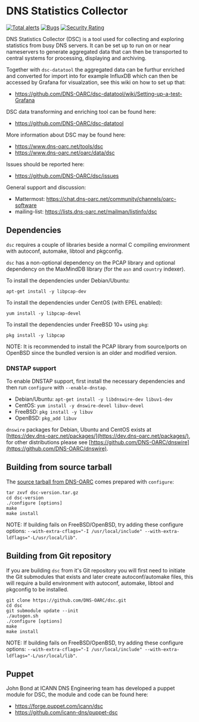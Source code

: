 # DNS Statistics Collector

[![Total alerts](https://img.shields.io/lgtm/alerts/g/DNS-OARC/dsc.svg?logo=lgtm&logoWidth=18)](https://lgtm.com/projects/g/DNS-OARC/dsc/alerts/) [![Bugs](https://sonarcloud.io/api/project_badges/measure?project=dns-oarc%3Adsc&metric=bugs)](https://sonarcloud.io/dashboard?id=dns-oarc%3Adsc) [![Security Rating](https://sonarcloud.io/api/project_badges/measure?project=dns-oarc%3Adsc&metric=security_rating)](https://sonarcloud.io/dashboard?id=dns-oarc%3Adsc)

DNS Statistics Collector (DSC) is a tool used for collecting and exploring
statistics from busy DNS servers. It can be set up to run on or near
nameservers to generate aggregated data that can then be transported to
central systems for processing, displaying and archiving.

Together with `dsc-datatool` the aggregated data can be furthur enriched
and converted for import into for example InfluxDB which can then be
accessed by Grafana for visualzation, see this wiki on how to set up that:
- https://github.com/DNS-OARC/dsc-datatool/wiki/Setting-up-a-test-Grafana

DSC data transforming and enriching tool can be found here:
- https://github.com/DNS-OARC/dsc-datatool

More information about DSC may be found here:
- https://www.dns-oarc.net/tools/dsc
- https://www.dns-oarc.net/oarc/data/dsc

Issues should be reported here:
- https://github.com/DNS-OARC/dsc/issues

General support and discussion:
- Mattermost: https://chat.dns-oarc.net/community/channels/oarc-software
- mailing-list: https://lists.dns-oarc.net/mailman/listinfo/dsc

## Dependencies

`dsc` requires a couple of libraries beside a normal C compiling
environment with autoconf, automake, libtool and pkgconfig.

`dsc` has a non-optional dependency on the PCAP library and optional
dependency on the MaxMindDB library (for the `asn` and `country` indexer).

To install the dependencies under Debian/Ubuntu:
```
apt-get install -y libpcap-dev
```

To install the dependencies under CentOS (with EPEL enabled):
```
yum install -y libpcap-devel
```

To install the dependencies under FreeBSD 10+ using `pkg`:
```
pkg install -y libpcap
```

NOTE: It is recommended to install the PCAP library from source/ports on
OpenBSD since the bundled version is an older and modified version.

### DNSTAP support

To enable DNSTAP support, first install the necessary dependencies and
then run `configure` with `--enable-dnstap`.

- Debian/Ubuntu: `apt-get install -y libdnswire-dev libuv1-dev`
- CentOS: `yum install -y dnswire-devel libuv-devel`
- FreeBSD: `pkg install -y libuv`
- OpenBSD: `pkg_add libuv`

`dnswire` packages for Debian, Ubuntu and CentOS exists at
[https://dev.dns-oarc.net/packages/](https://dev.dns-oarc.net/packages/),
for other distributions please see
[https://github.com/DNS-OARC/dnswire](https://github.com/DNS-OARC/dnswire).

## Building from source tarball

The [source tarball from DNS-OARC](https://www.dns-oarc.net/dsc/download)
comes prepared with `configure`:

```
tar zxvf dsc-version.tar.gz
cd dsc-version
./configure [options]
make
make install
```

NOTE: If building fails on FreeBSD/OpenBSD, try adding these configure
options: `--with-extra-cflags="-I /usr/local/include" --with-extra-ldflags="-L/usr/local/lib"`.

## Building from Git repository

If you are building `dsc` from it's Git repository you will first need
to initiate the Git submodules that exists and later create autoconf/automake
files, this will require a build environment with autoconf, automake, libtool
and pkgconfig to be installed.

```
git clone https://github.com/DNS-OARC/dsc.git
cd dsc
git submodule update --init
./autogen.sh
./configure [options]
make
make install
```

NOTE: If building fails on FreeBSD/OpenBSD, try adding these configure
options: `--with-extra-cflags="-I /usr/local/include" --with-extra-ldflags="-L/usr/local/lib"`.

## Puppet

John Bond at ICANN DNS Engineering team has developed a puppet module for DSC,
the module and code can be found here:
- https://forge.puppet.com/icann/dsc
- https://github.com/icann-dns/puppet-dsc
